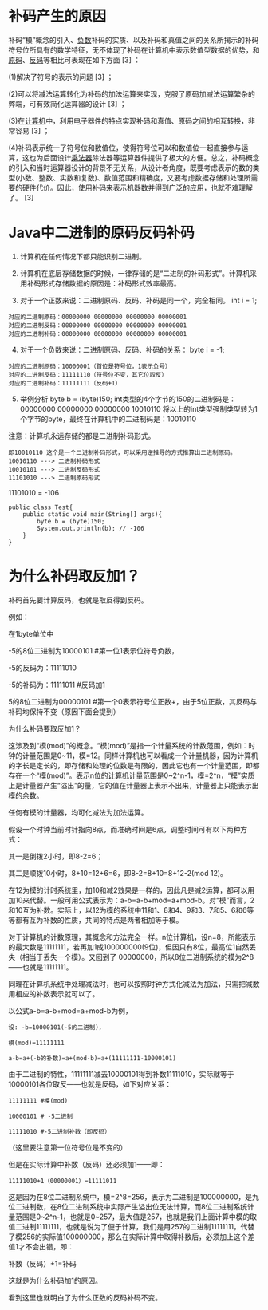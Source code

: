# 补码产生的原因

补码“模”概念的引入、[负数](https://baike.baidu.com/item/负数/1294977?fromModule=lemma_inlink)补码的实质、以及补码和真值之间的关系所揭示的补码符号位所具有的数学特征，无不体现了补码在计算机中表示数值型数据的优势，和[原码](https://baike.baidu.com/item/原码/1097586?fromModule=lemma_inlink)、[反码](https://baike.baidu.com/item/反码/769985?fromModule=lemma_inlink)等相比可表现在如下方面 [3] ：

(1)解决了符号的表示的问题 [3] ；

(2)可以将减法运算转化为补码的加法运算来实现，克服了原码加减法运算繁杂的弊端，可有效简化运算器的设计 [3] ；

(3)在[计算机](https://baike.baidu.com/item/计算机/140338?fromModule=lemma_inlink)中，利用电子器件的特点实现补码和真值、原码之间的相互转换，非常容易 [3] ；

(4)补码表示统一了符号位和数值位，使得符号位可以和数值位一起直接参与运算，这也为后面设计[乘法器](https://baike.baidu.com/item/乘法器/4144271?fromModule=lemma_inlink)除法器等运算器件提供了极大的方便。总之，补码概念的引入和当时运算器设计的背景不无关系，从设计者角度，既要考虑表示的数的类型(小数、整数、实数和复数)、数值范围和精确度，又要考虑数据存储和处理所需要的硬件代价。因此，使用补码来表示机器数并得到广泛的应用，也就不难理解了。 [3] 

# Java中二进制的原码反码补码


1. 计算机在任何情况下都只能识别二进制。

2. 计算机在底层存储数据的时候，一律存储的是“二进制的补码形式”。计算机采用补码形式存储数据的原因是：补码形式效率最高。

3. 对于一个正数来说：二进制原码、反码、补码是同一个，完全相同。
    int i = 1;

  ```
  对应的二进制原码：00000000 00000000 00000000 00000001
  对应的二进制反码：00000000 00000000 00000000 00000001
  对应的二进制补码：00000000 00000000 00000000 00000001
  ```

  

4. 对于一个负数来说：二进制原码、反码、补码的关系：
    byte i = -1;

  ```
  对应的二进制原码：10000001（首位是符号位，1表示负号）
  对应的二进制反码：11111110（符号位不变，其它位取反）
  对应的二进制补码：11111111（反码+1）
  ```

  

5. 举例分析 byte b = (byte)150;
int类型的4个字节的150的二进制码是：00000000 00000000 00000000 10010110
将以上的int类型强制类型转为1个字节的byte，最终在计算机中的二进制码是：10010110

注意：计算机永远存储的都是二进制补码形式。

```
即10010110 这个是一个二进制补码形式，可以采用逆推导的方式推算出二进制原码。
10010110 ---> 二进制补码形式
10010101 ---> 二进制反码形式
11101010 ---> 二进制原码形式 
```

11101010 = -106 

```
public class Test{
	public static void main(String[] args){
		byte b = (byte)150;
		System.out.println(b); // -106
	}
}
```



# 为什么补码取反加1？

补码首先要计算反码，也就是取反得到反码。

例如：

在1byte单位中

-5的8位二进制为10000101 #第一位1表示位符号负数，

-5的反码为：11111010

-5的补码为：11111011 #反码加1

5的8位二进制为00000101 #第一个0表示符号位正数+，由于5位正数，其反码与补码均保持不变（原因下面会提到）

为什么补码要取反加1？

这涉及到“模(mod)”的概念。“模(mod)”是指一个计量系统的计数范围，例如：时钟的计量范围是0~11，模=12。同样计算机也可以看成一个计量机器，因为计算机的字长是定长的，即存储和处理的位数是有限的，因此它也有一个计量范围，即都存在一个“模(mod)”。表示n位的[计算机](https://link.zhihu.com/?target=https%3A//baike.baidu.com/item/%E8%AE%A1%E7%AE%97%E6%9C%BA/140338)计量范围是0~2^n-1，模=2^n，“模”实质上是计量器产生“溢出”的量，它的值在计量器上表示不出来，计量器上只能表示出模的余数。



任何有模的计量器，均可化减法为加法运算。

假设一个时钟当前时针指向8点，而准确时间是6点，调整时间可有以下两种方式：

其一是倒拨2小时，即8-2=6；

其二是顺拨10小时，8+10=12+6=6，即8-2=8+10=8+12-2(mod 12)。



在12为模的计时系统里，加10和减2效果是一样的，因此凡是减2运算，都可以用加10来代替。一般可用公式表示为：a-b=a-b+mod=a+mod-b。对“模”而言，2和10互为补数。实际上，以12为模的系统中11和1、8和4、9和3、7和5、6和6等等都有互为补数的性质，共同的特点是两者相加等于模。

对于计算机的计数原理，其概念和方法完全一样。n位计算机，设n=8，所能表示的最大数是11111111，若再加1成100000000(9位)，但因只有8位，最高位1自然丢失（相当于丢失一个模）。又回到了 00000000，所以8位二进制系统的模为2^8  ——也就是11111111。

同理在计算机系统中处理减法时，也可以按照时钟方式化减法为加法，只需把减数用相应的补数表示就可以了。



以公式a-b=a-b+mod=a+mod-b为例，

```
设: -b=10000101(-5的二进制)，

模(mod)=11111111

a-b=a+(-b的补数)=a+(mod-b)=a+(11111111-10000101)
```

由于二进制的特性，11111111减去10000101得到补数11111010，实际就等于10000101各位取反——也就是反码，如下对应关系：

```
11111111 #模(mod)

10000101 # -5二进制

11111010 #-5二进制补数（即反码）
```

（这里要注意第一位符号位是不变的）

但是在实际计算中补数（反码）还必须加1——即：

```
11111010+1（00000001）=11111011
```

这是因为在8位二进制系统中，模=2^8=256，表示为二进制是100000000，是九位二进制数，在8位二进制系统中实际产生溢出位无法计算，而8位二进制系统计量范围是0~2^n-1，也就是0~257，最大值是257，也就是我们上面计算中模的取值二进制11111111，也就是说为了便于计算，我们是用257的二进制11111111，代替了模256的实际值100000000，那么在实际计算中取得补数后，必须加上这个差值1才不会出错，即：

补数（反码）+1=补码

这就是为什么补码加1的原因。

看到这里也就明白了为什么正数的反码补码不变。